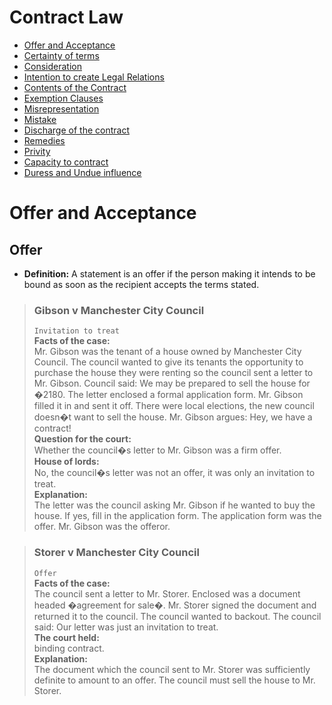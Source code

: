 # Contract Law

* [Offer and Acceptance](#offer-and-acceptance)
* [Certainty of terms](#certainty-of-terms)
* [Consideration](#consideration)
* [Intention to create Legal Relations](#intention-to-create-legal-relations)
* [Contents of the Contract](#contents-of-the-contract)
* [Exemption Clauses](#exemption-clauses)
* [Misrepresentation](#misrepresentation)
* [Mistake](#mistake)
* [Discharge of the contract](#discharge-of-the-contract)
* [Remedies](#remedies)
* [Privity](#privity)
* [Capacity to contract](#capacity-to-contract)
* [Duress and Undue influence](#duress-and-undue-influence)

# Offer and Acceptance

## **Offer**

* **Definition:**  A statement is an offer if the person making it intends to be bound as soon as the recipient accepts the terms stated.

>### **Gibson v Manchester City Council**
>`Invitation to treat`   
>**Facts of the case:**   
	Mr. Gibson was the tenant of a house owned by Manchester City Council. The council wanted to give its tenants the opportunity to purchase the house they were renting so the council sent a letter to Mr. Gibson. Council said: We may be prepared to sell the house for �2180. The letter enclosed a formal application form. Mr. Gibson filled it in and sent it off. There were local elections, the new council doesn�t want to sell the house. Mr. Gibson argues: Hey, we have a contract!		              
**Question for the court:**   
 Whether the council�s letter to Mr. Gibson was a firm offer.             	       
**House of lords:**   
 No, the council�s letter was not an offer, it was only an invitation to treat.                
**Explanation:**   
 The letter was the council asking Mr. Gibson if he wanted to buy the house. If yes, fill in the application form. The application form was the offer. Mr. Gibson was the offeror.

>### **Storer v Manchester City Council**
>`Offer`   
>**Facts of the case:**   
The council sent a letter to Mr. Storer. Enclosed was a document headed �agreement for sale�. Mr. Storer signed the document and returned it to the council. The council wanted to backout. The council said: Our letter was just an invitation to treat. 							        
**The court held:**   
 binding contract.							            
**Explanation:**   
 The document which the council sent to Mr. Storer was sufficiently definite to amount to an offer. The council must sell the house to Mr. Storer.

